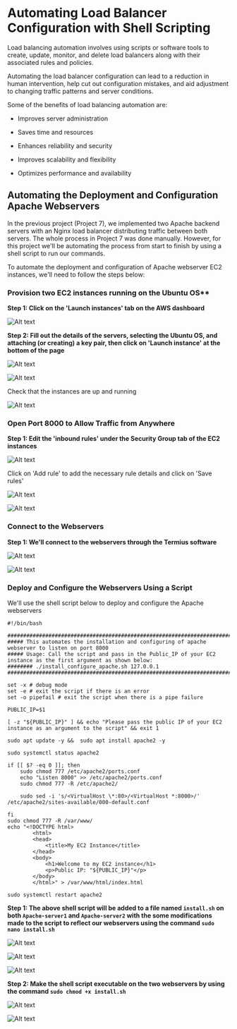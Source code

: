 
# Automating Load Balancer Configuration with Shell Scripting

Load balancing automation involves using scripts or software tools to create, update, monitor, and delete load balancers along with their associated rules and policies. 

Automating the load balancer configuration can lead to a reduction in human intervention, help cut out configuration mistakes, and aid adjustment to changing traffic patterns and server conditions.

Some of the benefits of load balancing automation are:

- Improves server administration

- Saves time and resources

- Enhances reliability and security

- Improves scalability and flexibility

- Optimizes performance and availability

## Automating the Deployment and Configuration Apache Webservers

In the previous project (Project 7), we implemented two Apache backend servers with an Nginx load balancer distributing traffic between both servers. The whole process in Project 7 was done manually. However, for this project we'll be automating the process from start to finish by using a shell script to run our commands.

To automate the deployment and configuration of Apache webserver EC2 instances, we'll need to follow the steps below:

### Provision two EC2 instances running on the Ubuntu OS**

**Step 1: Click on the 'Launch instances' tab on the AWS dashboard**

![Alt text](Images/aws-provision.png)

**Step 2: Fill out the details of the servers, selecting the Ubuntu OS, and attaching (or creating) a key pair, then click on 'Launch instance' at the bottom of the page**

![Alt text](Images/aws-provision1.png)

![Alt text](Images/aws-provision2.png)

Check that the instances are up and running

![Alt text](Images/aws-provision3.png)

### Open Port 8000 to Allow Traffic from Anywhere

**Step 1: Edit the 'inbound rules' under the Security Group tab of the EC2 instances**

![Alt text](Images/aws-provision4.png)

Click on 'Add rule' to add the necessary rule details and click on 'Save rules' 

![Alt text](Images/aws-provision5.png)

![Alt text](Images/aws-provision6.png)

### Connect to the Webservers

**Step 1: We'll connect to the webservers through the Termius software**

![Alt text](Images/termius-apache1.png)

![Alt text](Images/termius-apache2.png)

### Deploy and Configure the Webservers Using a Script

We'll use the shell script below to deploy and configure the Apache webservers

```
#!/bin/bash

####################################################################################################################
##### This automates the installation and configuring of apache webserver to listen on port 8000
##### Usage: Call the script and pass in the Public_IP of your EC2 instance as the first argument as shown below:
######## ./install_configure_apache.sh 127.0.0.1
####################################################################################################################

set -x # debug mode
set -e # exit the script if there is an error
set -o pipefail # exit the script when there is a pipe failure

PUBLIC_IP=$1

[ -z "${PUBLIC_IP}" ] && echo "Please pass the public IP of your EC2 instance as an argument to the script" && exit 1

sudo apt update -y &&  sudo apt install apache2 -y

sudo systemctl status apache2

if [[ $? -eq 0 ]]; then
    sudo chmod 777 /etc/apache2/ports.conf
    echo "Listen 8000" >> /etc/apache2/ports.conf
    sudo chmod 777 -R /etc/apache2/

    sudo sed -i 's/<VirtualHost \*:80>/<VirtualHost *:8000>/' /etc/apache2/sites-available/000-default.conf

fi
sudo chmod 777 -R /var/www/
echo "<!DOCTYPE html>
        <html>
        <head>
            <title>My EC2 Instance</title>
        </head>
        <body>
            <h1>Welcome to my EC2 instance</h1>
            <p>Public IP: "${PUBLIC_IP}"</p>
        </body>
        </html>" > /var/www/html/index.html

sudo systemctl restart apache2
```
**Step 1: The above shell script will be added to a file named `install.sh` on both `Apache-server1` and `Apache-server2` with the some modifications made to the script to reflect our webservers using the command `sudo nano install.sh`**

![Alt text](Images/script-apache.png)

![Alt text](Images/script-apache1.png)

![Alt text](Images/script-apache2.png)

**Step 2: Make the shell script executable on the two webservers by using the command `sudo chmod +x install.sh`**

![Alt text](Images/script-apache11.png)

![Alt text](Images/script-apache22.png)





